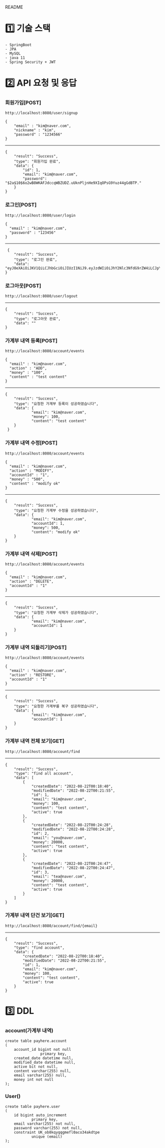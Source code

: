 README

# 1️⃣ 기술 스택
    - SpringBoot
    - JPA
    - MySQL
    - java 11
    - Spring Security + JWT

# 2️⃣ API 요청 및 응답
### 회원가입[POST]
    http://localhost:8080/user/signup
    
    {
        "email" : "kim@naver.com",
        "nickname" : "kim",
        "password" : "1234566"
    }

---
    
    {
    	"result": "Success",
    	"type": "회원가입 완료",
    	"data": {
        	"id": 1,
        	"email": "kim@naver.com",
        	"password": "$2a$10$6o2wB8WKAFJdccqWBZUDZ.uUknPljnHe9XIqOPsG9Yuz44gGdBTP."
    	}
    }
### 로그인[POST]
    http://localhost:8080/user/login
    
    {
      "email" : "kim@naver.com",
      "password" : "123456"
    }
    
---
    
     {
    	"result": "Success",
    	"type": "로그인 완료",
    	"data": "eyJ0eXAiOiJKV1QiLCJhbGciOiJIUzI1NiJ9.eyJzdWIiOiJhY2Nlc3NfdG9rZW4iLCJpYXQiOjE2NjEwOTM0MjgsImV4cCI6MTY2MTA5MzUxNSwiZW1haWwiOiJiIn0.Mim4DlhnC8MkHGfpWrmW3vMx7eqGz6jN8emDNTb3AEs"
    }

### 로그아웃[POST]
    http://localhost:8080/user/logout

---

    {
    	"result": "Success",
    	"type": "로그아웃 완료",
    	"data": ""
    }
    
### 가계부 내역 등록[POST]
    http://localhost:8080/account/events

    {
      "email" : "kim@naver.com",
      "action" : "ADD",
      "money" : "100",
      "content" : "test content"
    }
    
---
    
    {
    	"result": "Success",
    	"type": "요청한 가계부 등록이 성공하였습니다",
    	"data": {
        		"email": "kim@naver.com",
        		"money": 100,
        		"content": "test content"
    	}
     }

### 가계부 내역 수정[POST]
    http://localhost:8080/account/events

    {
      "email" : "kim@naver.com",
      "action" : "MODIFY",
      "accountId" : "1",
      "money" : "500",
      "content" : "modify ok"
    }
    
---

	{
    	"result": "Success",
    	"type": "요청한 가계부 수정을 성공하였습니다",
    	"data": {
        		"email": "kim@naver.com",
        		"accountId": 1,
        		"money": 500,
        		"content": "modify ok"
    	}
	}

### 가계부 내역 삭제[POST]
    http://localhost:8080/account/events
    
    {
      "email" : "kim@naver.com",
      "action" : "DELETE",
      "accountId" : "1"
    }

---
	{
    	"result": "Success",
    	"type": "요청한 가계부 삭제가 성공하였습니다",
    	"data": {
	        	"email": "kim@naver.com",
        		"accountId": 1
    	}
	}
	
### 가계부 내역 되돌리기[POST]
    http://localhost:8080/account/events

    {
      "email" : "kim@naver.com",
      "action" : "RESTORE",
      "accountId" : "1"
    }
    
---
    
    {
    	"result": "Success",
    	"type": "요청한 가계부를 복구 성공하였습니다",
    	"data": {
        		"email": "kim@naver.com",
        		"accountId": 1
    	}
    }
    
### 가계부 내역 전체 보기[GET]
    http://localhost:8080/account/find
    
---
	
	{
	    "result": "Success",
	    "type": "find all account",
	    "data": [
	        {
	            "createdDate": "2022-08-22T00:18:40",
	            "modifiedDate": "2022-08-22T00:21:55",
	            "id": 1,
	            "email": "kim@naver.com",
	            "money": 100,
	            "content": "test content",
	            "active": true
	        },
	        {
	            "createdDate": "2022-08-22T00:24:28",
	            "modifiedDate": "2022-08-22T00:24:28",
	            "id": 2,
	            "email": "you@naver.com",
	            "money": 20000,
	            "content": "test content",
	            "active": true
	        },
	        {
	            "createdDate": "2022-08-22T00:24:47",
	            "modifiedDate": "2022-08-22T00:24:47",
	            "id": 3,
	            "email": "tea@naver.com",
	            "money": 20000,
	            "content": "test content",
	            "active": true
	        }
	    ]
	}

### 가계부 내역 단건 보기[GET]
    http://localhost:8080/account/find/{email}
    
---
	{
	    "result": "Success",
	    "type": "find account",
	    "data": {
	        "createdDate": "2022-08-22T00:18:40",
	        "modifiedDate": "2022-08-22T00:21:55",
	        "id": 1,
	        "email": "kim@naver.com",
	        "money": 100,
	        "content": "test content",
	        "active": true
	    }
	}

# 3️⃣ DDL
### account(가계부 내역)
    create table payhere.account
    (
	    account_id bigint not null
	    	        primary key,
	    created_date datetime null,
	    modified_date datetime null,
	    active bit not null,
	    content varchar(255) null,
	    email varchar(255) null,
	    money int not null
    );
    
### User()
    create table payhere.user
    (
	    id bigint auto_increment
		        primary key,
	    email varchar(255) not null,
	    password varchar(255) not null,
	    constraint UK_ob8kqyqqgmefl0aco34akdtpe
		        unique (email)
    );


